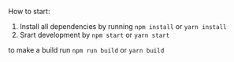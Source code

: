 How to start:

1. Install all dependencies by running `npm install` or `yarn install`
2. Srart development by `npm start` or `yarn start`

to make a build run `npm run build` or `yarn build`
